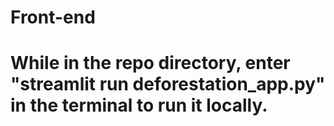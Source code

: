 # Front-end
# While in the repo directory, enter "streamlit run deforestation_app.py" in the terminal to run it locally.
